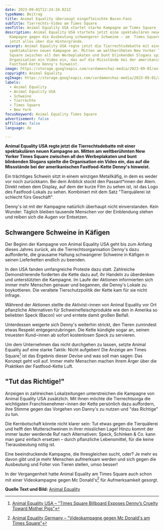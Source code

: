 ```yaml
---
date: 2023-09-01T12:24:24.021Z
typeName: Beitrag
title: Animal Equality überzeugt eingefleischte Bacon-Fans
subTitle: Tierrechts-Video am Times Square
seoTitle: Animal Equality USA startet starke Kampagne am Times Square
description: Animal Equality USA startete jetzt eine spektakulären neuen
  Kampagne gegen die Ausbeutung schwangerer Schweine – am  Times Square. Lest
  jetzt alles über die Hintergründe.
excerpt: Animal Equality USA regte jetzt die Tierrechtsdebatte mit einer
  spektakulären neuen Kampagne an. Mitten am weltberühmten New Yorker Times
  Square zwischen all den Werbeplakaten und bunt blinkenden Slogans spielte die
  Organisation ein Video ein, das auf die Missstände bei der amerikanischen
  Fastfood-Kette Denny's hinweist.
image: https://storage.googleapis.com/cardamonchai-media/2023-09-01/animal-equality-usa-dannys-jpg-imagine-f8f8f8_7b716d_1024_768/640.webp
copyright: Animal Equality
ogImage: https://storage.googleapis.com/cardamonchai-media/2023-09-01/animal-equality-usa-dannys-og-jpg-imagine-f8f8f8_8d8582_1200_628/640.webp
labels:
  - Animal Equality
  - Animal Equality USA
  - Schweine
  - Tierrechte
  - Times Square
  - New York
focusKeyword: Animal Equality Times Square
advertisement: false
affiliate: false
language: de

---
```


**Animal Equality USA regte jetzt die Tierrechtsdebatte mit einer spektakulären neuen Kampagne an. Mitten am weltberühmten New Yorker Times Square zwischen all den Werbeplakaten und bunt blinkenden Slogans spielte die Organisation ein Video ein, das auf die Missstände bei der amerikanischen Fastfood-Kette Denny's hinweist.**

Ein trächtiges Schwein sitzt in einem winzigen Metallkäfig, in dem es weder vor noch zurückkann. Bei dem Anblick stockt den Passant\*innen der Atem. Direkt neben dem Display, auf dem der kurze Film zu sehen ist, ist das Logo des Fastfood-Lokals zu sehen. Kombiniert mit dem Satz "Tierquälerei ist schlecht fürs Geschäft".

Denny's ist mit der Kampagne natürlich überhaupt nicht einverstanden. Kein Wunder: Täglich bleiben tausende Menschen vor der Einblendung stehen und reiben sich die Augen vor Entsetzen.

## Schwangere Schweine in Käfigen

Der Beginn der Kampagne von Animal Equality USA geht bis zum Anfang dieses Jahres zurück, als die Tierrechtsorganisation Denny's dazu aufforderte, die grausame Haltung schwangerer Schweine in Käfigen in seinen Lieferketten endlich zu beenden.

In den USA fanden umfangreiche Proteste dazu statt. Zahlreiche Demonstrierende forderten die Kette dazu auf, ihr Handeln zu überdenken und unterstützten die Kampagne. Im Laufe der Aktionen informierten sich immer mehr Menschen genauer und begannen, die Denny's Lokale zu boykottieren. Die veraltete Tierschutzpolitik der Kette kam für sie nicht infrage.

Während der Aktionen stellte die Aktivist⋆innen von Animal Equality vor Ort pflanzliche Alternativen für Schweinefleischprodukte wie den in Amerika so beliebten Speck (Bacon) vor und erntete damit großen Beifall.

Unterdessen weigerte sich Denny's weiterhin strickt, den Tieren zumindest etwas Respekt entgegenzubringen. Die Kette kündigte sogar an, seinen treuesten Kund⋆innen ab sofort kostenlosen Speck zu servieren.

Um dem Unternehmen das nicht durchgehen zu lassen, setzte Animal Equality auf eine starke Taktik: Nicht aufgeben! Die Anzeige am Times Square[^1] ist das Ergebnis dieser Devise und was soll man sagen: Das Konzept geht voll auf. Immer mehr Menschen machen ihrem Ärger über die Praktiken der Fastfood-Kette Luft.

## "Tut das Richtige!"

Anzeigen in zahlreichen Lokalzeitungen unterstreichen die Kampagne von Animal Equality USA zusätzlich. Mit ihnen möchte die Tierrechtsorga die wichtigsten Franchisenehmer⋆innen der Kette persönlich dazu auffordern, ihre Stimme gegen das Vorgehen von Danny's zu nutzen und "das Richtige" zu tun.

Die Kernbotschaft könnte nicht klarer sein: Tut etwas gegen die Tierquälerei und helft den Mutterschweinen in ihrer misslichen Lage! Hinzu kommt der immer lauter werdende Ruf nach Alternativen: Speck, Schinken & Co. kann man ganz einfach ersetzen – durch pflanzliche Lebensmittel, für die keine Tierausbeutung nötig ist.

Eine beeindruckende Kampagne, die Ihresgleichen sucht, oder? Je mehr es davon gibt und je mehr Menschen aufmerksam werden und sich gegen die Ausbeutung und Folter von Tieren stellen, umso besser!

In der Vergangenheit hatte Animal Equality am Times Square auch schon mit einer Videokampagne gegen Mc Donald's[^2] für Aufmerksamkeit gesorgt.

**Quelle Text und Bild:** [Animal Equality](https://animalequality.de/)

[^1]: [Animal Equality USA – "Times Square Billboard Exposes Denny’s Cruelty Toward Mother Pigs"](https://animalequality.org/news/dennys-time-square-billboard/)
[^2]: [Animal Equality Germany – "Videokampagne gegen Mc Donald's am Times Square"](https://animalequality.de/neuigkeiten/2018/07/20/videokampagne-gegen-mcdonalds-times-square-new-york/)
